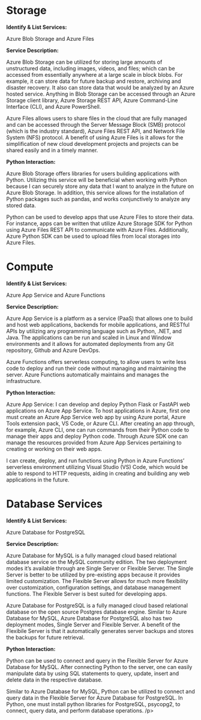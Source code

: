 # **Storage** 

**Identify & List Services:**

Azure Blob Storage and Azure Files


**Service Description:**
<p> Azure Blob Storage can be utilized for storing large amounts of unstructured data, including images, videos, and files; which can be accessed from essentially anywhere at a large scale in block blobs. For example, it can store data for future backup and restore, archiving and disaster recovery. It also can store data that would be analyzed by an Azure hosted service. Anything in Blob Storage can be accessed through an Azure Storage client library, Azure Storage REST API, Azure Command-Line Interface (CLI), and Azure PowerShell. </p>
<p>Azure Files allows users to share files in the cloud that are fully managed and can be accessed through the Server Message Block (SMB) protocol (which is the industry standard), Azure Files REST API, and Network File System (NFS) protocol. A benefit of using Azure Files is it allows for the simplification of new cloud development projects and projects can be shared easily and in a timely manner.</p>

**Python Interaction:** 
<p>Azure Blob Storage offers libraries for users building applications with Python. Utilizing this service will be beneficial when working with Python because I can securely store any data that I want to analyze in the future on Azure Blob Storage. In addition, this service allows for the installation of Python packages such as pandas, and works conjunctively to analyze any stored data. </p>
<p>Python can be used to develop apps that use Azure Files to store their data. For instance, apps can be written that utilize Azure Storage SDK for Python using Azure Files REST API to communicate with Azure Files. Additionally, Azure Python SDK can be used to upload files from local storages into Azure Files. </p>

# **Compute**

**Identify & List Services:**

Azure App Service and Azure Functions

**Service Description:** 
<p>Azure App Service is a platform as a service (PaaS) that allows one to build and host web applications, backends for mobile applications, and RESTful APIs by utilizing any programming language such as Python, .NET, and Java. The applications can be run and scaled in Linux and Window environments and it allows for automated deployments from any Git repository, Github and Azure DevOps. </p>
<p>Azure Functions offers serverless computing, to allow users to write less code to deploy and run their code without managing and maintaining the server. Azure Functions automatically maintains and manages the infrastructure. </p>

**Python Interaction:**
<p>Azure App Service: I can develop and deploy Python Flask or FastAPI web applications on Azure App Service. To host applications in Azure, first one must create an Azure App Service web app by using Azure portal, Azure Tools extension pack, VS Code, or Azure CLI. After creating an app through, for example, Azure CLI, one can run commands from their Python code to manage their apps and deploy Python code. Through Azure SDK one can manage the resources provided from Azure App Services pertaining to creating or working on their web apps. </p>
<p>I can create, deploy, and run functions using Python in Azure Functions’ serverless environment utilizing Visual Studio (VS) Code, which would be able to respond to HTTP requests, aiding in creating and building any web applications in the future. </p>

# Database Services

**Identify & List Services:**

Azure Database for PostgreSQL

**Service Description:**
<p>Azure Database for MySQL is a fully managed cloud based relational database service on the MySQL community edition. The two deployment modes it’s available through are Single Server or Flexible Server. The Single Server is better to be utilized by pre-existing apps because it provides limited customization. The Flexible Server allows for much more flexibility over customization, configuration settings, and database management functions. The Flexible Server is best suited for developing apps. </p>
<p>Azure Database for PostgreSQL is a fully managed cloud based relational database on the open source Postgres database engine. Similar to Azure Database for MySQL, Azure Database for PostgreSQL also has two deployment modes, Single Server and Flexible Server. A benefit of the Flexibile Server is that it automatically generates server backups and stores the backups for future retrieval. </p>

**Python Interaction:**
<p>Python can be used to connect and query in the Flexible Server for Azure Database for MySQL. After connecting Python to the server, one can easily manipulate data by using SQL statements to query, update, insert and delete data in the respective database. </p>
<p>Similar to Azure Database for MySQL, Python can be utilized to connect and query data in the Flexible Server for Azure Database for PostgreSQL. In Python, one must install python libraries for PostgreSQL, psycopg2, to connect, query data, and perform database operations. /p>
